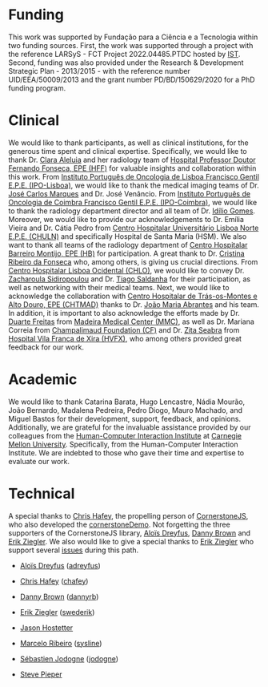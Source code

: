 # Funding

This work was supported by Fundação para a Ciência e a Tecnologia within two funding sources. First, the work was supported through a project with the reference LARSyS - FCT Project 2022.04485.PTDC hosted by [IST](http://tecnico.ulisboa.pt/). Second, funding was also provided under the Research & Development Strategic Plan - 2013/2015 - with the reference number UID/EEA/50009/2013 and the grant number PD/BD/150629/2020 for a PhD funding program.

# Clinical

We would like to thank participants, as well as clinical institutions, for the generous time spent and clinical expertise. Specifically, we would like to thank Dr. [Clara Aleluia](https://www.linkedin.com/in/dra-clara-aleluia-morais-aleluia-98856585/) and her radiology team of [Hospital Professor Doutor Fernando Fonseca, EPE (HFF)](https://hff.min-saude.pt/) for valuable insights and collaboration within this work. From [Instituto Português de Oncologia de Lisboa Francisco Gentil E.P.E. (IPO-Lisboa)](https://www.ipolisboa.min-saude.pt/), we would like to thank the medical imaging teams of Dr. [José Carlos Marques](https://www.linkedin.com/in/jos%C3%A9-carlos-marques-5a62b611a) and Dr. José Venâncio. From [Instituto Português de Oncologia de Coimbra Francisco Gentil E.P.E. (IPO-Coimbra)](https://www.ipocoimbra.min-saude.pt/), we would like to thank the radiology department director and all team of Dr. [Idílio Gomes](https://www.linkedin.com/in/idilio-gomes-b26381a3). Moreover, we would like to provide our acknowledgements to Dr. Emília Vieira and Dr. Cátia Pedro from [Centro Hospitalar Universitário Lisboa Norte E.P.E. (CHULN)](https://www.chln.min-saude.pt/) and specifically Hospital de Santa Maria (HSM). We also want to thank all teams of the radiology department of [Centro Hospitalar Barreiro Montijo, EPE (HB)](http://www.chbm.min-saude.pt/) for participation. A great thank to Dr. [Cristina Ribeiro da Fonseca](https://www.linkedin.com/in/cristina-ribeiro-da-fonseca-7bb43a10b) who, among others, is giving us crucial directions. From [Centro Hospitalar Lisboa Ocidental (CHLO)](https://www.chlo.min-saude.pt/), we would like to convey Dr. [Zacharoula Sidiropoulou](https://www.linkedin.com/in/zacharoula-sidiropoulou-2964a013) and Dr. [Tiago Saldanha](https://www.linkedin.com/in/tiago-saldanha-510007163) for their participation, as well as networking with their medical teams. Next, we would like to acknowledge the collaboration with [Centro Hospitalar de Trás-os-Montes e Alto Douro, EPE (CHTMAD)](https://www.chtmad.min-saude.pt/) thanks to Dr. [João Maria Abrantes](https://www.linkedin.com/in/joaoabrantespt) and his team. In addition, it is important to also acknowledge the efforts made by Dr. [Duarte Freitas](https://www.grupohpa.com/pt/medicos/doctor/duarte-doria-freitas/) from [Madeira Medical Center (MMC)](https://www.grupohpa.com/pt/unidades/madeira/clinicas/madeira-medical-center/), as well as Dr. Mariana Correia from [Champalimaud Foundation (CF)](https://www.fchampalimaud.org) and Dr. [Zita Seabra](https://www.linkedin.com/in/zita-seabra-530ba116) from [Hospital Vila Franca de Xira (HVFX)](https://www.hospitalvilafrancadexira.pt), who among others provided great feedback for our work.

# Academic

We would like to thank Catarina Barata, Hugo Lencastre, Nádia Mourão, João Bernardo, Madalena Pedreira, Pedro Diogo, Mauro Machado, and Miguel Bastos for their development, support, feedback, and opinions. Additionally, we are grateful for the invaluable assistance provided by our colleagues from the [Human-Computer Interaction Institute](https://hcii.cmu.edu/) at [Carnegie Mellon University](http://cmu.edu/). Specifically, from the Human-Computer Interaction Institute. We are indebted to those who gave their time and expertise to evaluate our work.

# Technical

A special thanks to [Chris Hafey](https://www.linkedin.com/in/chafey/), the propelling person of [CornerstoneJS](https://cornerstonejs.org/), who also developed the [cornerstoneDemo](https://github.com/chafey/cornerstoneDemo). Not forgetting the three supporters of the CornerstoneJS library, [Aloïs Dreyfus](https://www.linkedin.com/in/alois-dreyfus), [Danny Brown](http://dannyrb.com/) and [Erik Ziegler](https://www.npmjs.com/~swederik). We also would like to give a special thanks to [Erik Ziegler](https://www.npmjs.com/~swederik) who support several [issues](https://groups.google.com/forum/#!forum/cornerstone-platform) during this path.

- [Aloïs Dreyfus](https://www.linkedin.com/in/alois-dreyfus) ([adreyfus](https://github.com/adreyfus))

- [Chris Hafey](https://www.linkedin.com/in/chafey/) ([chafey](https://github.com/chafey))

- [Danny Brown](http://dannyrb.com/) ([dannyrb](https://github.com/dannyrb))

- [Erik Ziegler](https://www.npmjs.com/~swederik) ([swederik](https://github.com/swederik))

- [Jason Hostetter](http://www.jasonhostetter.com/)

- [Marcelo Ribeiro](http://www.sysline.inf.br/) ([sysline](https://github.com/sysline))

- [Sébastien Jodogne](https://www.linkedin.com/in/jodogne/) ([jodogne](https://github.com/jodogne))

- [Steve Pieper](https://lmi.med.harvard.edu/people/steve-pieper)